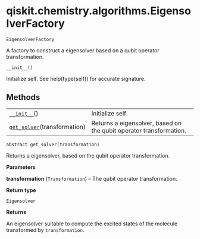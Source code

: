 # qiskit.chemistry.algorithms.EigensolverFactory

<span id="undefined" />

`EigensolverFactory`

A factory to construct a eigensolver based on a qubit operator transformation.

<span id="undefined" />

`__init__()`

Initialize self. See help(type(self)) for accurate signature.

## Methods

|                                                                                                                                                        |                                                                    |
| ------------------------------------------------------------------------------------------------------------------------------------------------------ | ------------------------------------------------------------------ |
| [`__init__`](#qiskit.chemistry.algorithms.EigensolverFactory.__init__ "qiskit.chemistry.algorithms.EigensolverFactory.__init__")()                     | Initialize self.                                                   |
| [`get_solver`](#qiskit.chemistry.algorithms.EigensolverFactory.get_solver "qiskit.chemistry.algorithms.EigensolverFactory.get_solver")(transformation) | Returns a eigensolver, based on the qubit operator transformation. |

<span id="undefined" />

`abstract get_solver(transformation)`

Returns a eigensolver, based on the qubit operator transformation.

**Parameters**

**transformation** (`Transformation`) – The qubit operator transformation.

**Return type**

`Eigensolver`

**Returns**

An eigensolver suitable to compute the excited states of the molecule transformed by `transformation`.
